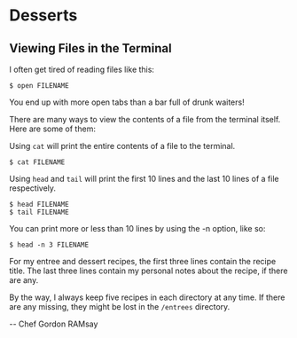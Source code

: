 # Desserts

## Viewing Files in the Terminal

I often get tired of reading files like this:

```
$ open FILENAME
```

You end up with more open tabs than a bar full of drunk waiters!

There are many ways to view the contents of a file from the terminal itself. Here are some of them:

Using `cat` will print the entire contents of a file to the terminal.

```
$ cat FILENAME
```

Using `head` and `tail` will print the first 10 lines and the last 10 lines of a file respectively.

```
$ head FILENAME
$ tail FILENAME
```

You can print more or less than 10 lines by using the -n option, like so:

```
$ head -n 3 FILENAME
```

For my entree and dessert recipes, the first three lines contain the recipe title. The last three lines contain my personal notes about the recipe, if there are any.

By the way, I always keep five recipes in each directory at any time. If there are any missing, they might be lost in the `/entrees` directory.

--
Chef Gordon RAMsay

